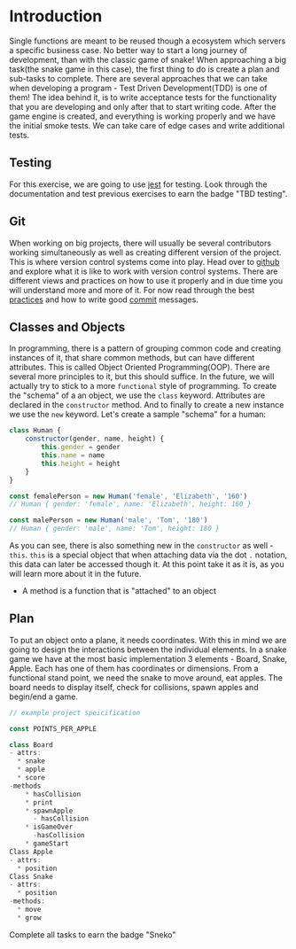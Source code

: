 # Introduction
Single functions are meant to be reused though a ecosystem which servers a
specific business case. No better way to start a long journey of development,
than with the classic game of snake! When approaching a big task(the snake game in
this case), the first thing to do is create a plan and sub-tasks to
complete. There are several approaches that we can take when developing a
program - Test Driven Development(TDD) is one of them! The idea behind it, is to
write acceptance tests for the functionality that you are developing and only
after that to start writing code. After the game engine is created, and
everything is working properly and we have the initial smoke tests. We can take
care of edge cases and write additional tests.

## Testing
For this exercise, we are going to use [jest][jest] for testing. Look through
the documentation and test previous exercises to earn the badge "TBD testing".

## Git
When working on big projects, there will usually be several contributors working
simultaneously as well as creating different version of the project. This is
where version control systems come into play. Head over to [github][github] and
explore what it is like to work with version control systems. There are
different views and practices on how to use it properly and in due time you will
understand more and more of it. For now read through the best
[practices][practices] and how to write good [commit][commit] messages.

## Classes and Objects
In programming, there is a pattern of grouping common code and creating
instances of it, that share common methods, but can have different
attributes. This is called Object Oriented Programming(OOP). There are several more principles to it, but this should suffice. In
the future, we will actually try to stick to a more `functional` style of
programming. To create the "schema" of a an object, we use the `class`
keyword. Attributes are declared in the `constructor` method. And to finally to
create a new instance we use the `new` keyword. Let's create a sample "schema"
for a human:

```js
class Human {
    constructor(gender, name, height) {
        this.gender = gender
        this.name = name
        this.height = height
    }
}

const femalePerson = new Human('female', 'Elizabeth', '160')
// Human { gender: 'female', name: 'Elizabeth', height: 160 }

const malePerson = new Human('male', 'Tom', '180')
// Human { gender: 'male', name: 'Tom', height: 180 }

```

As you can see, there is also something new in the `constructor` as well -
`this`. `this` is a special object that when attaching data via the dot `.`
notation, this data can later be accessed though it. At this point take it as it
is, as you will learn more about it in the future.

* A method is a function that is "attached" to an object


## Plan
To put an object onto a plane, it needs coordinates. With this in mind we are
going to design the interactions between the individual elements. In a snake
game we have at the most basic implementation 3 elements - Board, Snake, Apple.
Each has one of them has coordinates or dimensions. From a functional stand
point, we need the snake to move around, eat apples. The board needs to display
itself, check for collisions, spawn apples and begin/end a game.

```js
// example project speicification

const POINTS_PER_APPLE

class Board
- attrs:
  * snake
  * apple
  * score
-methods
    * hasCollision
    * print
    * spawnApple
      - hasCollision
    * isGameOver
      -hasCollision
    * gameStart
Class Apple
- attrs:
  * position
Class Snake
- attrs:
  * position
-methods:
  * move
  * grow
```
Complete all tasks to earn the badge "Sneko"

[github]: https://github.com/
[practices]: https://deepsource.io/blog/git-best-practices/
[commit]: https://chris.beams.io/posts/git-commit/
[jest]: https://jestjs.io/

